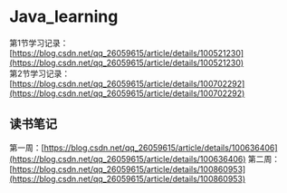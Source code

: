 # Java_learning
第1节学习记录：[https://blog.csdn.net/qq_26059615/article/details/100521230](https://blog.csdn.net/qq_26059615/article/details/100521230)   
第2节学习记录：[https://blog.csdn.net/qq_26059615/article/details/100702292](https://blog.csdn.net/qq_26059615/article/details/100702292)

## 读书笔记
第一周：[https://blog.csdn.net/qq_26059615/article/details/100636406](https://blog.csdn.net/qq_26059615/article/details/100636406)
第二周：[https://blog.csdn.net/qq_26059615/article/details/100860953](https://blog.csdn.net/qq_26059615/article/details/100860953)
